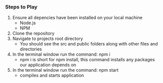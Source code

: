 ### Steps to Play

1. Ensure all depencies have been installed on your local machine
    - Node.js
    - NPM
2. Clone the repository
3. Navigate to projects root directory
    - You should see the src and public folders along with other files and directories
4. In the terminal window run the command: npm i
    - npm i is short for npm install, this command installs any packages our application depends on
5. In the terminal window run the command: npm start
    - compiles and starts application
